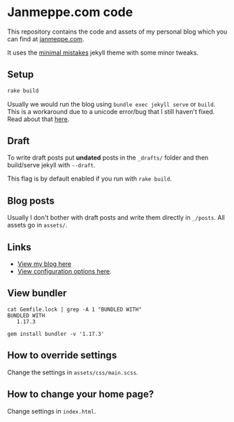 # Janmeppe.com code 

This repository contains the code and assets of my personal blog which you can find at [janmeppe.com](www.janmeppe.com). 

It uses the [minimal
mistakes](https://mmistakes.github.io/minimal-mistakes/) jekyll theme with some minor tweaks.

## Setup

```ruby
rake build
```

Usually we would run the blog using `bundle exec jekyll serve` or `build`.
This is a workaround due to a unicode error/bug that I still haven't fixed.
Read about that [here](https://www.janmeppe.com/blog/invalid-US-ASCII-character/).

## Draft 

To write draft posts put **undated** posts in the `_drafts/` folder and then
build/serve jekyll with `--draft`.

This flag is by default enabled if you run with `rake build`. 

## Blog posts

Usually I don't bother with draft posts and write them directly in `_/posts`. All assets go in `assets/`. 

## Links

* [View my blog here](https://rainymood.github.io/)
* [View configuration options here](https://mmistakes.github.io/minimal-mistakes/docs/configuration/).


## View bundler

```
cat Gemfile.lock | grep -A 1 "BUNDLED WITH"
BUNDLED WITH
   1.17.3

gem install bundler -v '1.17.3'
```

## How to override settings

Change the settings in `assets/css/main.scss`.

## How to change your home page?

Change settings in `index.html`.